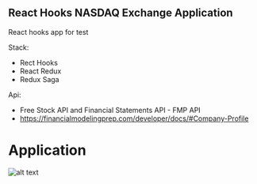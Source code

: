 ## React Hooks NASDAQ Exchange Application

React hooks app for test

Stack:

- Rect Hooks
- React Redux
- Redux Saga

Api:

- Free Stock API and Financial Statements API - FMP API 
- https://financialmodelingprep.com/developer/docs/#Company-Profile

# Application 

![alt text](https://imagehost.imageupload.net/2020/02/23/screencapture-cranky-mccarthy-999e0d-netlify-2020-02-23-17_45_29.png)
